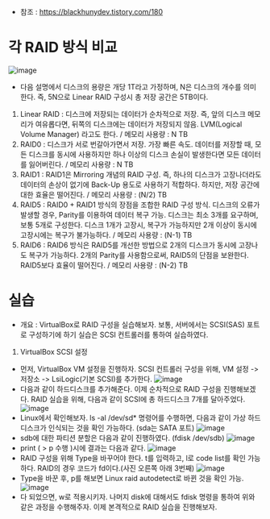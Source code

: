 * 참조 : https://blackhunydev.tistory.com/180

각 RAID 방식 비교
=================
![image](https://user-images.githubusercontent.com/70207093/186291747-535c3d17-9c3b-4496-8b31-6012e264f3c5.png)

* 다음 설명에서 디스크의 용량은 개당 1T라고 가정하며, N은 디스크의 개수를 의미한다. 즉, 5N으로 Linear RAID 구성시 총 저장 공간은 5TB이다.

1. Linear RAID : 디스크에 저장되는 데이터가 순차적으로 저장. 즉, 앞의 디스크 메모리가 여유롭다면, 뒤쪽의 디스크에는 데이터가 저장되지 않음. LVM(Logical Volume Manager) 라고도 한다. / 메모리 사용량 : N TB
2. RAID0 : 디스크가 서로 번갈아가면서 저장. 가장 빠른 속도. 데이터를 저장할 때, 모든 디스크를 동시에 사용하지만 하나 이상의 디스크 손실이 발생한다면 모든 데이터를 잃어버린다. / 메모리 사용량 : N TB 
3. RAID1 : RAID1은 Mirroring 개념의 RAID 구성. 즉, 하나의 디스크가 고장나더라도 데이터의 손상이 없기에 Back-Up 용도로 사용하기 적합하다. 하지만, 저장 공간에 대한 효율은 떨어진다. / 메모리 사용량 : (N/2) TB
4. RAID5 : RAID0 + RAID1 방식의 장점을 조합한 RAID 구성 방식. 디스크의 오류가 발생할 경우, Parity를 이용하여 데이터 복구 가능. 디스크는 최소 3개를 요구하며, 보통 5개로 구성한다. 디스크 1개가 고장시, 복구가 가능하지만 2개 이상이 동시에 고장시에는 복구가 불가능하다. / 메모리 사용량 : (N-1) TB
5. RAID6 : RAID6 방식은 RAID5를 개선한 방법으로 2개의 디스크가 동시에 고장나도 복구가 가능하다. 2개의 Parity를 사용함으로써, RAID5의 단점을 보완한다. RAID5보다 효율이 떨어진다. / 메모리 사용량 : (N-2) TB

실습
====
* 개요 : VirtualBox로 RAID 구성을 실습해보자. 보통, 서버에서는 SCSI(SAS) 포트로 구성하기에 하기 실습은 SCSI 컨트롤러를 통하여 실습하였다.
1. VirtualBox SCSI 설정
 - 먼저, VirtualBox VM 설정을 진행하자. SCSI 컨트롤러 구성을 위해, VM 설정 -> 저장소 -> LsiLogic(기본 SCSI)를 추가한다.
   ![image](https://user-images.githubusercontent.com/70207093/186299957-ee80aa78-642a-4120-9cd9-c7f7a16586ee.png)
 - 다음과 같이 하드디스크를 추가해준다. 이제 순차적으로 RAID 구성을 진행해보겠다. RAID 실습을 위해, 다음과 같이 SCSI에 총 하드디스크 7개를 달아주었다.
   ![image](https://user-images.githubusercontent.com/70207093/186300876-c7000f6a-846f-45fc-b47f-9fc0225f4cb3.png)
 - Linux에서 확인해보자. ls -al /dev/sd* 명령어를 수행하면, 다음과 같이 가상 하드디스크가 인식되는 것을 확인 가능하다. (sda는 SATA 포트)
   ![image](https://user-images.githubusercontent.com/70207093/186301145-69865935-7013-4f74-b101-fcb7d2005351.png)
 - sdb에 대한 파티션 분할은 다음과 같이 진행하였다. (fdisk /dev/sdb)
   ![image](https://user-images.githubusercontent.com/70207093/186301443-f9af2c17-e4b1-4385-82e4-fd5270daf829.png)
 - print ( > p 수행 )시에 결과는 다음과 같다.
   ![image](https://user-images.githubusercontent.com/70207093/186301597-9a974dc5-e083-49c4-ac78-75b0ea21756a.png)
 - RAID 구성을 위해 Type을 바꾸어야 한다. t를 입력하고, l로 code list를 확인 가능하다. RAID의 경우 코드가 fd이다.(사진 오른쪽 아래 3번째)
   ![image](https://user-images.githubusercontent.com/70207093/186301810-f9e71681-399d-4930-8c3e-cb4ad97ad3dc.png)
 - Type을 바꾼 후, p를 해보면 Linux raid autodetect로 바뀐 것을 확인 가능.
   ![image](https://user-images.githubusercontent.com/70207093/186301955-b33d67e3-a76f-4d63-a22d-fe27acf116b0.png)
 - 다 되었으면, w로 적용시키자. 나머지 disk에 대해서도 fdisk 명령을 통하여 위와 같은 과정을 수행해주자. 이제 본격적으로 RAID 실습을 진행해보자.

